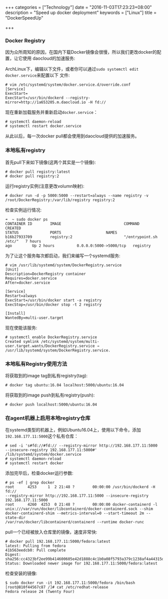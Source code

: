 +++
categories = ["Technology"]
date = "2016-11-03T17:23:23+08:00"
description = "Speed up docker deployment"
keywords = ["Linux"]
title = "DockerSpeedUp"

+++
### Docker Registry
因为众所周知的原因，在国内下载Docker镜像会很慢，所以我们更改docker的配置，让它使用
daocloud的加速服务:    

ArchLinux下，编辑以下文件，或者你可以通过`sudo systemctl edit docker.service`来配置以下
文件:    

```
# vim /etc/systemd/system/docker.service.d/override.conf 
[Service]
ExecStart=
ExecStart=/usr/bin/dockerd --registry-mirror=http://1a653205.m.daocloud.io -H fd://
```
现在重新加载服务并重新启动`docker.service`：    

```
# systemctl daemon-reload
# systemctl restart docker.service
```
从此以后，每一次docker pull都会使用到daocloud提供的加速服务。    

### 本地私有registry
首先pull下来如下镜像(这两个其实是一个镜像):    

```
# docker pull registry:latest
# docker pull registry:2
```
运行registry实例(注意更改volumn映射):    

```
# docker run -d -p 5000:5000 --restart=always --name registry -v
/root/DockerRegistry:/var/lib/registry registry:2
```
检查实例运行情况:    

```
➜  ~ sudo docker ps
CONTAINER ID        IMAGE                            COMMAND                  CREATED
STATUS              PORTS                    NAMES
b16b27933709        registry:2                       "/entrypoint.sh /etc/"   7 hours
ago         Up 2 hours          0.0.0.0:5000->5000/tcp   registry
```
为了让这个服务每次都启动，我们来编写一个systemd服务:    

```
# vim /usr/lib/systemd/system/DockerRegistry.service 
[Unit]
Description=DockerRegistry container
Requires=docker.service
After=docker.service

[Service]
Restart=always
ExecStart=/usr/bin/docker start -a registry
ExecStop=/usr/bin/docker stop -t 2 registry

[Install]
WantedBy=multi-user.target
```
现在使能该服务:    

```
# systemctl enable DockerRegistry.service
Created symlink /etc/systemd/system/multi-user.target.wants/DockerRegistry.service →
/usr/lib/systemd/system/DockerRegistry.service.
```
### 本地私有Registry使用方法
将获取到的image tag到私有registry(tag):   

```
# docker tag ubuntu:16.04 localhost:5000/ubuntu:16.04
```
将获取到的image push到私有registry(push):    

```
# docker push localhost:5000/ubuntu:16.04
```

### 在agent机器上启用本地registry仓库
在systemd类型的机器上，例如Ubuntu16.04上，使用以下命令，添加`192.168.177.11:5000`这个私有仓库：

```
# sed -i 's#fd://#fd:// --registry-mirror http://192.168.177.11:5000
--insecure-registry 192.168.177.11:5000#' /lib/systemd/system/docker.service
# systemctl daemon-reload
# systemctl restart docker
```

添加完毕后，检查docker运行参数:    

```
# ps -ef | grep docker
root      4253     1  2 21:48 ?        00:00:00 /usr/bin/dockerd -H fd://
--registry-mirror http://192.168.177.11:5000 --insecure-registry
192.168.177.11:5000
root      4260  4253  0 21:48 ?        00:00:00 docker-containerd -l
unix:///var/run/docker/libcontainerd/docker-containerd.sock --shim
docker-containerd-shim --metrics-interval=0 --start-timeout 2m --state-dir
/var/run/docker/libcontainerd/containerd --runtime docker-runc
```
pull一个已经被放入仓库里的镜像，速度非常快:    

```
# docker pull 192.168.177.11:5000/fedora:latest
latest: Pulling from fedora
41b563eedcb0: Pull complete 
Digest:
sha256:cc4323bf2ee99b414600605e42d1888c4c1b0a08f5793a379c1238af4a44315d
Status: Downloaded newer image for 192.168.177.11:5000/fedora:latest
```
检查安装的镜像:     

```
$ sudo docker run -it 192.168.177.11:5000/fedora /bin/bash
[root@810f44567c87 /]# cat /etc/redhat-release 
Fedora release 24 (Twenty Four)
```
